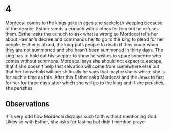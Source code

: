 # 4

Mordecai comes to the kings gate in ages and sackcloth weeping because of the decree. Esther sends a eunuch with clothes for him but he refuses them. Esther asks the eunuch to ask what is wrong so Mordecai tells her about Haman's decree and commands her to go to the king to plead for her people. Esther is afraid, the king puts people to death if they come when they are not summoned and she hasn't been summoned in thirty days. The king has to hold out his sceptre to show he wishes to spare someone who comes without summons. Mordecai says she should not expect to escape, that if she doesn't help that salvation will come from somewhere else but that her household will perish finally he says that maybe she is where she is for such a time as this. After this Esther asks Mordecai and the Jews to fast for her for three days after which she will go to the king and if she perishes, she perishes. 

## Observations
It is very odd how Mordecai displays such faith without mentioning God. Likewise with Esther, she asks for fasting but didn't mention prayer. 